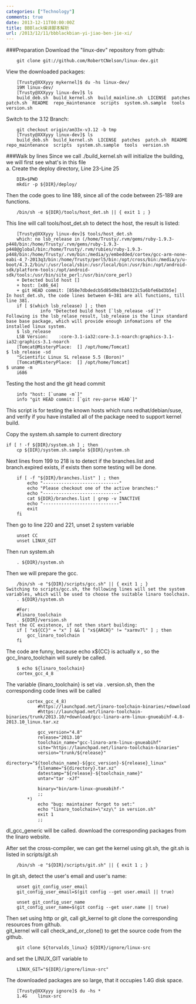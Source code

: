 ```yaml
---
categories: ["Technology"]
comments: true
date: 2013-12-11T00:00:00Z
title: BBBlack编译脚本解析
url: /2013/12/11/bbblackbian-yi-jiao-ben-jie-xi/
---
```


###Preparation
Download the "linux-dev" repository from github:

```
	git clone git://github.com/RobertCNelson/linux-dev.git

```
View the downloaded packages:

```
	[Trusty@XXXyyy mykernel]$ du -hs linux-dev/
	19M	linux-dev/
	[Trusty@XXXyyy linux-dev]$ ls
	build_deb.sh  build_kernel.sh  build_mainline.sh  LICENSE  patches  patch.sh  README  repo_maintenance  scripts  system.sh.sample  tools  version.sh

```
Switch to the 3.12 Branch:

```
	git checkout origin/am33x-v3.12 -b tmp
	[Trusty@XXXyyy linux-dev]$ ls
	build_deb.sh  build_kernel.sh  LICENSE  patches  patch.sh  README  repo_maintenance  scripts  system.sh.sample  tools  version.sh

```
###Walk by lines
Since we call ./build_kernel.sh will initialize the building, we will first see what's in this file    
a. Create the deploy directory, Line 23-Line 25

```
	DIR=$PWD
	mkdir -p ${DIR}/deploy/

```
Then the code goes to line 189, since all of the code between 25-189 are functions. 

```
	/bin/sh -e ${DIR}/tools/host_det.sh || { exit 1 ; }

```
This line will call tools/host_det.sh to detect the host, the result is listed:

```
	[Trusty@XXXyyy linux-dev]$ tools/host_det.sh 
	which: no lsb_release in (/home/Trusty/.rvm/gems/ruby-1.9.3-p448/bin:/home/Trusty/.rvm/gems/ruby-1.9.3-p448@global/bin:/home/Trusty/.rvm/rubies/ruby-1.9.3-p448/bin:/home/Trusty/.rvm/bin:/media/y/embedded/cortex/gcc-arm-none-eabi-4_7-2013q3/bin:/home/Trusty/perl5/bin:/opt/cross/bin:/media/y/u-boot/4.3.2/bin/:/usr/local/sbin:/usr/local/bin:/usr/bin:/opt/android-sdk/platform-tools:/opt/android-sdk/tools:/usr/bin/site_perl:/usr/bin/core_perl)
	+ Detected build host []
	+ host: [x86_64]
	+ git HEAD commit: [858e7dbdedcb5d85d0e3b84323c5a6bfe6bd3b5e]
In host_det.sh, the code lines between 6~381 are all functions, till line 381. 
	if [ $(which lsb_release) ] ; then
	         info "Detected build host [`lsb_release -sd`]"
Following is the lsb_relase result, lsb_release is the linux standard base base package, which will provide enough infomations of the installed linux system. 
	$ lsb_release
	LSB Version:	:core-3.1-ia32:core-3.1-noarch:graphics-3.1-ia32:graphics-3.1-noarch
	[Tomcat@MisteryPlace:  [] /opt/home/Tomcat]                                                                                        $ lsb_release -sd
	"Scientific Linux SL release 5.5 (Boron)"
	[Tomcat@MisteryPlace:  [] /opt/home/Tomcat]                                                                                        $ uname -m
	i686

```
Testing the host and the git head commit

```
	info "host: [`uname -m`]"
	info "git HEAD commit: [`git rev-parse HEAD`]"

```
This script is for testing the known hosts which runs redhat/debian/suse, and verify if you have installed all of the package need to support kernel build.     

Copy the system.sh.sample to current directory

```
if [ ! -f ${DIR}/system.sh ] ; then
	cp ${DIR}/system.sh.sample ${DIR}/system.sh

```
Next lines from 199 to 218 is to detect if the branches.list and branch.expired exists, if exists then some testing will be done.

```
	if [ -f "${DIR}/branches.list" ] ; then
		echo "-----------------------------"
		echo "Please checkout one of the active branches:"
		echo "-----------------------------"
		cat ${DIR}/branches.list | grep -v INACTIVE
		echo "-----------------------------"
		exit
	fi

```
Then go to line 220 and 221, unset 2 system variable

```
	unset CC
	unset LINUX_GIT

```
Then run system.sh

```
	. ${DIR}/system.sh

```
Then we will prepare the gcc.

```
	/bin/sh -e "${DIR}/scripts/gcc.sh" || { exit 1 ; }
Switching to scripts/gcc.sh, the following lines will set the system variables, which will be used to choose the suitable linaro toolchain. 
	. ${DIR}/system.sh
	
	#For:
	#linaro_toolchain
	. ${DIR}/version.sh
Test the CC existence, if not then start building:
	if [ "x${CC}" = "x" ] && [ "x${ARCH}" != "xarmv7l" ] ; then
		gcc_linaro_toolchain
	fi

```
The code are funny, because echo x${CC} is actually x , so the gcc_linaro_toolchain will surely be called.     

```
	$ echo ${linaro_toolchain}
	cortex_gcc_4_8

```
The variable {linaro_toolchain} is set via . version.sh, then the corresponding code lines will be called

```
		cortex_gcc_4_8)
			#https://launchpad.net/linaro-toolchain-binaries/+download
			#https://launchpad.net/linaro-toolchain-binaries/trunk/2013.10/+download/gcc-linaro-arm-linux-gnueabihf-4.8-2013.10_linux.tar.xz
	
			gcc_version="4.8"
			release="2013.10"
			toolchain_name="gcc-linaro-arm-linux-gnueabihf"
			site="https://launchpad.net/linaro-toolchain-binaries"
			version="trunk/${release}"
			directory="${toolchain_name}-${gcc_version}-${release}_linux"
			filename="${directory}.tar.xz"
			datestamp="${release}-${toolchain_name}"
			untar="tar -xJf"
	
			binary="bin/arm-linux-gnueabihf-"
			;;
		*)
			echo "bug: maintainer forgot to set:"
			echo "linaro_toolchain=\"xzy\" in version.sh"
			exit 1
			;;

```
dl_gcc_generic will be called. download the corresponding packages from the linaro website.    

After set the cross-compiler, we can get the kernel using git.sh, the git.sh is listed in scripts/git.sh

```
	/bin/sh -e "${DIR}/scripts/git.sh" || { exit 1 ; }

```
In git.sh, detect the user's email and user's name:

```
	unset git_config_user_email
	git_config_user_email=$(git config --get user.email || true)
	
	unset git_config_user_name
	git_config_user_name=$(git config --get user.name || true)

```
Then set using http or git, call git_kernel to git clone the corresponding resources from github.    
git_kernel will call check_and_or_clone() to get the source code from the github.     

```
	git clone ${torvalds_linux} ${DIR}/ignore/linux-src

```
and set the LINUX_GIT variable to 

```
	LINUX_GIT="${DIR}/ignore/linux-src"

```
The downloaded packages are so large, that it occupies 1.4G disk space. 

```
	[Trusty@XXXyyy ignore]$ du -hs *
	1.4G	linux-src

```

